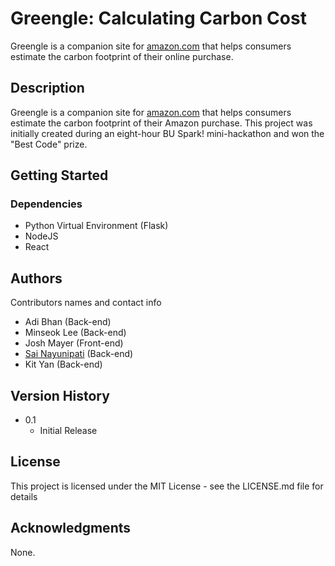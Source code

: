 # Greengle: Calculating Carbon Cost

Greengle is a companion site for [amazon.com](https://www.amazon.com/) that helps consumers estimate the carbon footprint of their online purchase. 

## Description

Greengle is a companion site for [amazon.com](https://www.amazon.com/) that helps consumers estimate the carbon footprint of their Amazon purchase.  This project was initially created during an eight-hour BU Spark! mini-hackathon and won the "Best Code" prize.

## Getting Started

### Dependencies

* Python Virtual Environment (Flask)
* NodeJS
* React



## Authors

Contributors names and contact info

* Adi Bhan (Back-end)
* Minseok Lee (Back-end)
* Josh Mayer (Front-end)
* [Sai Nayunipati](https://github.com/sai-nayunipati) (Back-end)
* Kit Yan (Back-end)

## Version History

* 0.1
    * Initial Release

## License

This project is licensed under the MIT License - see the LICENSE.md file for details

## Acknowledgments

None.
